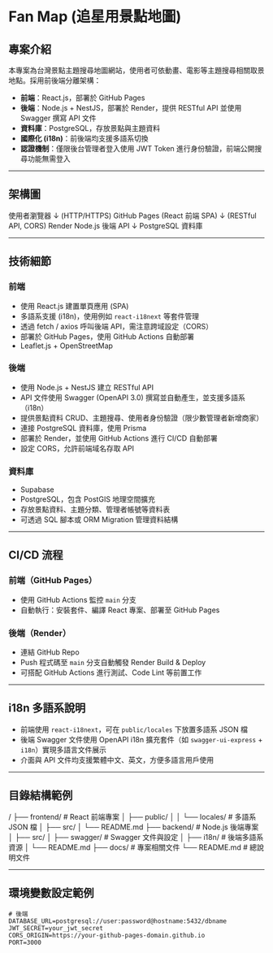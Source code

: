 # Fan Map (追星用景點地圖)

## 專案介紹

本專案為台灣景點主題搜尋地圖網站，使用者可依動畫、電影等主題搜尋相關取景地點。採用前後端分離架構：

- **前端**：React.js，部署於 GitHub Pages
- **後端**：Node.js + NestJS，部署於 Render，提供 RESTful API 並使用 Swagger 撰寫 API 文件
- **資料庫**：PostgreSQL，存放景點與主題資料
- **國際化 (i18n)**：前後端均支援多語系切換
- **認證機制**：僅限後台管理者登入使用 JWT Token 進行身份驗證，前端公開搜尋功能無需登入

---

## 架構圖

使用者瀏覽器
↓ (HTTP/HTTPS)
GitHub Pages (React 前端 SPA)
↓ (RESTful API, CORS)
Render Node.js 後端 API
↓
PostgreSQL 資料庫

---

## 技術細節

### 前端

- 使用 React.js 建置單頁應用 (SPA)
- 多語系支援 (i18n)，使用例如 `react-i18next` 等套件管理
- 透過 fetch / axios 呼叫後端 API，需注意跨域設定（CORS）
- 部署於 GitHub Pages，使用 GitHub Actions 自動部署
- Leaflet.js + OpenStreetMap

### 後端

- 使用 Node.js + NestJS 建立 RESTful API
- API 文件使用 Swagger (OpenAPI 3.0) 撰寫並自動產生，並支援多語系（i18n）
- 提供景點資料 CRUD、主題搜尋、使用者身份驗證（限少數管理者新增商家）
- 連接 PostgreSQL 資料庫，使用 Prisma
- 部署於 Render，並使用 GitHub Actions 進行 CI/CD 自動部署
- 設定 CORS，允許前端域名存取 API

### 資料庫

- Supabase
- PostgreSQL，包含 PostGIS 地理空間擴充
- 存放景點資料、主題分類、管理者帳號等資料表
- 可透過 SQL 腳本或 ORM Migration 管理資料結構

---

## CI/CD 流程

### 前端（GitHub Pages）

- 使用 GitHub Actions 監控 `main` 分支
- 自動執行：安裝套件、編譯 React 專案、部署至 GitHub Pages

### 後端（Render）

- 連結 GitHub Repo
- Push 程式碼至 `main` 分支自動觸發 Render Build & Deploy
- 可搭配 GitHub Actions 進行測試、Code Lint 等前置工作

---

## i18n 多語系說明

- 前端使用 `react-i18next`，可在 `public/locales` 下放置多語系 JSON 檔
- 後端 Swagger 文件使用 OpenAPI i18n 擴充套件（如 `swagger-ui-express` + `i18n`）實現多語言文件展示
- 介面與 API 文件均支援繁體中文、英文，方便多語言用戶使用

---

## 目錄結構範例

/
├── frontend/ # React 前端專案
│ ├── public/
│ │ └── locales/ # 多語系 JSON 檔
│ ├── src/
│ └── README.md
├── backend/ # Node.js 後端專案
│ ├── src/
│ ├── swagger/ # Swagger 文件與設定
│ ├── i18n/ # 後端多語系資源
│ └── README.md
├── docs/ # 專案相關文件
└── README.md # 總說明文件

---

## 環境變數設定範例

```env
# 後端
DATABASE_URL=postgresql://user:password@hostname:5432/dbname
JWT_SECRET=your_jwt_secret
CORS_ORIGIN=https://your-github-pages-domain.github.io
PORT=3000
```
